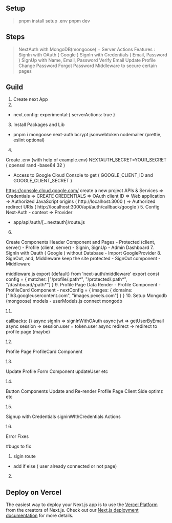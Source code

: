 ## Setup
> pnpm install
> setup .env
> pnpm dev

## Steps 
> NextAuth with MongoDB(mongoose) + Server Actions
Features : 
SignIn with OAuth ( Google )
SignIn with Credentials ( Email, Password )
SignUp with Name, Email, Password
Verify Email
Update Profile
Change Password
Forgot Password
Middleware to secure certain pages

## Guild
>
1. 
    Create next App
2. 
- next.config:
  experimental:{
    serverActions: true
  }
3. Install Packages and Lib
- pnpm i mongoose next-auth bcrypt jsonwebtoken nodemailer
(prettie, eslint optional)

4. 
Create .env (with help of example.env)
NEXTAUTH_SECRET=YOUR_SECRET ( openssl rand -base64 32 )
- Access to Google Cloud Console to get ( GOOGLE_CLIENT_ID and GOOGLE_CLIENT_SECRET )

https://console.cloud.google.com/
create a new project
APIs & Services => Credentials => CREATE CREDENTIALS => OAuth client ID => Web application => Authorized JavaScript origins ( http://localhost:3000 ) => Authorized redirect URIs ( http://localhost:3000/api/auth/callback/google )
5. 
Config Next-Auth - context => Provider 
- app/api/auth/[...nextauth]/route.js 
6.
Create Components
Header Component and Pages - Protected (client, server) - Profile (client, server) - Signin, SignUp - Admin Dashboard
7.
SignIn with Oauth ( Google ) without Database - Import GoogleProvider 
8.
SignOut,
and,
Middleware keep the site protected - SignOut component - Middleware

middleware.js
export {default} from 'next-auth/middleware'
export const config = { matcher: ["/profile/:path*", "/protected/:path*", "/dashboard/:path*"] }
9.
Profile Page Data Render - Profile Component - ProfileCard Component - nextConfig = { images: { domains: ["lh3.googleusercontent.com", "images.pexels.com"] } }
10.
Setup Mongodb (mongoose)
models - userModels.js
connect mongodb 

11.
callbacks: {}
async signIn => signInWithOAuth
async jwt => getUserByEmail
async session => session.user = token.user
async redirect => redirect to profile page (maybe)

12.

Profile Page
ProfileCard Component

13. 
Update Profile
Form Component
updateUser 
etc

14.
Button Components
Update and Re-render Profile Page Client Side
optimz etc

15.
Signup with Credentials
signinWIthCredentials Actions

16.
Error Fixes




#bugs to fix 
1. sigin route 
- add if else ( user already connected or not page)
2.

## Deploy on Vercel
The easiest way to deploy your Next.js app is to use the [Vercel Platform](https://vercel.com/new?utm_medium=default-template&filter=next.js&utm_source=create-next-app&utm_campaign=create-next-app-readme) from the creators of Next.js.
Check out our [Next.js deployment documentation](https://nextjs.org/docs/deployment) for more details.
